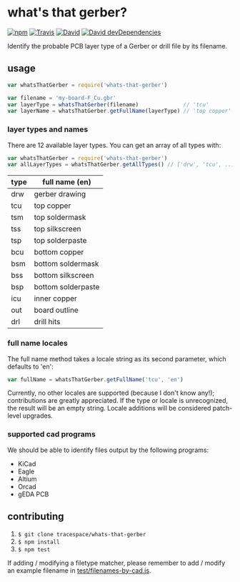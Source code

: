 # what's that gerber?

[![npm](https://img.shields.io/npm/v/whats-that-gerber.svg?maxAge=2592000?style=flat-square)](https://www.npmjs.com/package/whats-that-gerber)
[![Travis](https://img.shields.io/travis/tracespace/whats-that-gerber.svg?maxAge=2592000?style=flat-square)](https://travis-ci.org/tracespace/whats-that-gerber)
[![David](https://img.shields.io/david/tracespace/whats-that-gerber.svg?maxAge=2592000?style=flat-square)](https://david-dm.org/tracespace/whats-that-gerber)
[![David devDependencies](https://img.shields.io/david/dev/tracespace/whats-that-gerber.svg?maxAge=2592000?style=flat-square)](https://david-dm.org/tracespace/pcb-stackup#info=devDependencies)

Identify the probable PCB layer type of a Gerber or drill file by its filename.

## usage

``` javascript
var whatsThatGerber = require('whats-that-gerber')

var filename = 'my-board-F_Cu.gbr'
var layerType = whatsThatGerber(filename)              // 'tcu'
var layerName = whatsThatGerber.getFullName(layerType) // 'top copper'
```

### layer types and names

There are 12 available layer types. You can get an array of all types with:

``` javascript
var whatsThatGerber = require('whats-that-gerber')
var allLayerTypes = whatsThatGerber.getAllTypes() // ['drw', 'tcu', ...]
```

type | full name (en)     
-----|--------------------
drw  | gerber drawing     
tcu  | top copper         
tsm  | top soldermask     
tss  | top silkscreen     
tsp  | top solderpaste    
bcu  | bottom copper      
bsm  | bottom soldermask  
bss  | bottom silkscreen  
bsp  | bottom solderpaste
icu  | inner copper       
out  | board outline      
drl  | drill hits         

### full name locales

The full name method takes a locale string as its second parameter, which defaults to 'en':

``` javascript
var fullName = whatsThatGerber.getFullName('tcu', 'en')
```

Currently, no other locales are supported (because I don't know any!); contributions are greatly appreciated. If the type or locale is unrecognized, the result will be an empty string. Locale additions will be considered patch-level upgrades.

### supported cad programs

We should be able to identify files output by the following programs:

* KiCad
* Eagle
* Altium
* Orcad
* gEDA PCB

## contributing

1. `$ git clone tracespace/whats-that-gerber`
2. `$ npm install`
3. `$ npm test`

If adding / modifying a filetype matcher, please remember to add / modify an example filename in [test/filenames-by-cad.js](test/filenames-by-cad.js).
